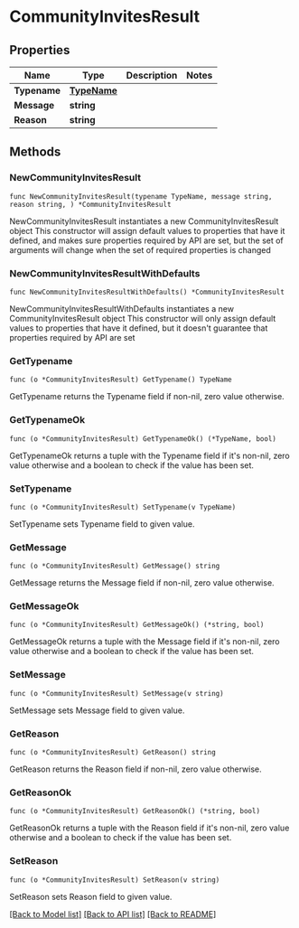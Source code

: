 # CommunityInvitesResult

## Properties

Name | Type | Description | Notes
------------ | ------------- | ------------- | -------------
**Typename** | [**TypeName**](TypeName.md) |  | 
**Message** | **string** |  | 
**Reason** | **string** |  | 

## Methods

### NewCommunityInvitesResult

`func NewCommunityInvitesResult(typename TypeName, message string, reason string, ) *CommunityInvitesResult`

NewCommunityInvitesResult instantiates a new CommunityInvitesResult object
This constructor will assign default values to properties that have it defined,
and makes sure properties required by API are set, but the set of arguments
will change when the set of required properties is changed

### NewCommunityInvitesResultWithDefaults

`func NewCommunityInvitesResultWithDefaults() *CommunityInvitesResult`

NewCommunityInvitesResultWithDefaults instantiates a new CommunityInvitesResult object
This constructor will only assign default values to properties that have it defined,
but it doesn't guarantee that properties required by API are set

### GetTypename

`func (o *CommunityInvitesResult) GetTypename() TypeName`

GetTypename returns the Typename field if non-nil, zero value otherwise.

### GetTypenameOk

`func (o *CommunityInvitesResult) GetTypenameOk() (*TypeName, bool)`

GetTypenameOk returns a tuple with the Typename field if it's non-nil, zero value otherwise
and a boolean to check if the value has been set.

### SetTypename

`func (o *CommunityInvitesResult) SetTypename(v TypeName)`

SetTypename sets Typename field to given value.


### GetMessage

`func (o *CommunityInvitesResult) GetMessage() string`

GetMessage returns the Message field if non-nil, zero value otherwise.

### GetMessageOk

`func (o *CommunityInvitesResult) GetMessageOk() (*string, bool)`

GetMessageOk returns a tuple with the Message field if it's non-nil, zero value otherwise
and a boolean to check if the value has been set.

### SetMessage

`func (o *CommunityInvitesResult) SetMessage(v string)`

SetMessage sets Message field to given value.


### GetReason

`func (o *CommunityInvitesResult) GetReason() string`

GetReason returns the Reason field if non-nil, zero value otherwise.

### GetReasonOk

`func (o *CommunityInvitesResult) GetReasonOk() (*string, bool)`

GetReasonOk returns a tuple with the Reason field if it's non-nil, zero value otherwise
and a boolean to check if the value has been set.

### SetReason

`func (o *CommunityInvitesResult) SetReason(v string)`

SetReason sets Reason field to given value.



[[Back to Model list]](../README.md#documentation-for-models) [[Back to API list]](../README.md#documentation-for-api-endpoints) [[Back to README]](../README.md)


